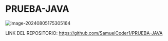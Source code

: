 # PRUEBA-JAVA

![image-20240805175305164](/home/riwip5-005/.config/Typora/typora-user-images/image-20240805175305164.png)

LINK DEL REPOSITORIO:
https://github.com/SamuelCoder1/PRUEBA-JAVA
